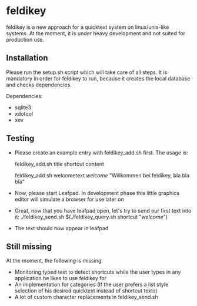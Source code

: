 # feldikey

feldikey is a new approach for a quicktext system on linux/unix-like systems. At the moment, it is under heavy development and not suited for production use.

## Installation
Please run the setup.sh script which will take care of all steps. It is mandatory in order for feldikey to run, because it creates the local database and checks dependencies.

Dependencies:
- sqlite3
- xdotool
- xev

## Testing
- Please create an example entry with feldikey_add.sh first. The usage is:

  feldikey_add.sh title shortcut content

  feldikey_add.sh welcometext _welcome_ "Willkommen bei feldikey, bla bla bla"

- Now, please start Leafpad. In development phase this little graphics editor will simulate a browser for use later on
- Great, now that you have leafpad open, let's try to send our first text into it:
  ./feldikey_send.sh $(./feldikey_query.sh shortcut "_welcome_")
- The text should now appear in leafpad
 
## Still missing
At the moment, the following is missing:
- Monitoring typed text to detect shortcuts while the user types in any application he likes to use feldikey for
- An implementation for categories (If the user prefers a list style selection of his desired quicktext instead of shortcut texts)
- A lot of custom character replacements in feldikey_send.sh
